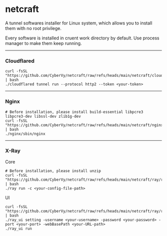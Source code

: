 # netcraft

A tunnel softwares installer for Linux system, which allows you to install them with no root privilege.

Every software is installed in cruent work directory by default. Use process manager to make them keep running.

---
### Cloudflared
```shell
curl -fsSL "https://github.com/CyberVy/netcraft/raw/refs/heads/main/netcraft/cloudflared/cfd_install.sh" | bash
./cloudflared tunnel run --protocol http2 --token <your-token>
```

---
### Nginx
```shell
# Before installation, please install build-essential libpcre3 libpcre3-dev libssl-dev zlib1g-dev
curl -fsSL "https://github.com/CyberVy/netcraft/raw/refs/heads/main/netcraft/nginx/nginx_install.sh" | bash
./nginx/sbin/nginx
```
---

### X-Ray
Core
```shell
# Before installation, please install unzip
curl -fsSL "https://github.com/CyberVy/netcraft/raw/refs/heads/main/netcraft/ray/ray_install.sh" | bash
./ray run -c <your-config-file-path>
```
UI
```shell
curl -fsSL "https://github.com/CyberVy/netcraft/raw/refs/heads/main/netcraft/ray/ray_ui_install.sh" | bash
./ray_ui setting -username <your-username> -password <your-password> -port <your-port> -webBasePath <your-URL-path>
./ray_ui run
```

